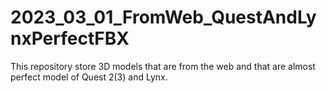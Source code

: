 # 2023_03_01_FromWeb_QuestAndLynxPerfectFBX
This repository store 3D models that are from the web and that are almost perfect model of Quest 2(3) and Lynx.
